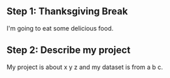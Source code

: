 ## Step 1: Thanksgiving Break
I'm going to eat some delicious food.
## Step 2: Describe my project
My project is about x y z and my dataset is from a b c. 
